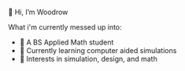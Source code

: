 👋 Hi, I’m Woodrow

What i'm currently messed up into:
- 👀 A BS Applied Math student
- 🌱 Currently learning computer aided simulations
- 🔭 Interests in simulation, design, and math


<!---
0xWoodrowF/0xWoodrowF is a ✨ special ✨ repository because its `README.md` (this file) appears on your GitHub profile.
You can click the Preview link to take a look at your changes.
--->
